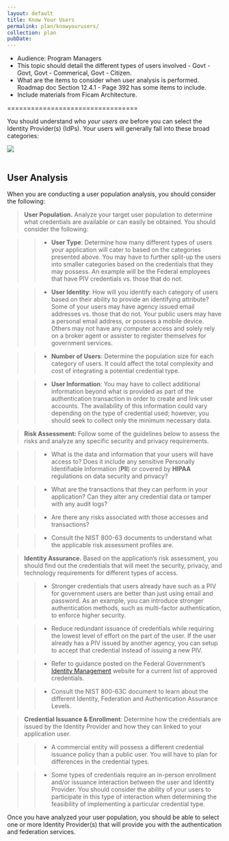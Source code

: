 ```yaml
---
layout: default
title: Know Your Users
permalink: plan/knowyourusers/
collection: plan
pubDate:
---
```


- Audience: Program Managers
- This topic should detail the different types of users involved - Govt - Govt, Govt - Commerical, Govt - Citizen.
- What are the items to consider when user analysis is performed. Roadmap doc Section 12.4.1 - Page 392 has some items to include.
- Include materials from Ficam Architecture.

=================================

You should understand who _your users are_ before you can select the Identity Provider(s) (IdPs). Your users will generally fall into these broad categories:

<div><img src="{{site.baseurl}}/img/fed-users.png"/></div>

<br/>

## User Analysis

When you are conducting a user population analysis, you should consider the following:

><i class="fa fa-check-square-o"></i> **User Population.** Analyze your target user population to determine what credentials are available or can easily be obtained. You should consider the following:

>> * **User Type**: Determine how many different types of users your application will cater to based on the categories presented above. You may have to further split-up the users into smaller categories based on the credentials that they may possess. An example will be the Federal employees that have PIV credentials vs. those that do not.

>> * **User Identity**: How will you identify each category of users based on their ability to provide an identifying attribute? Some of your users may have agency issued email addresses vs. those that do not. Your public users may have a personal email address, or possess a mobile device. Others may not have any computer access and solely rely on a broker agent or assister to register themselves for government services.

>> * **Number of Users**: Determine the population size for each category of users. It could affect the total complexity and cost of integrating a potential credential type.

>> * **User Information**: You may have to collect additional information beyond what is provided as part of the authentication transaction in order to create and link user accounts. The availability of this information could vary depending on the type of credential used; however, you should seek to collect only the minimum necessary data.

> <i class="fa fa-check-square-o"></i> **Risk Assessment:** Follow some of the guidelines below to assess the risks and analyze any specific security and privacy requirements. 

>> * What is the data and information that your users will have access to? Does it include any sensitive Personally Identifiable Information (**PII**) or covered by **HIPAA** regulations on data security and privacy? 

>> * What are the transactions that they can perform in your application? Can they alter any credential data or tamper with any audit logs?

>> * Are there any risks associated with those accesses and transactions?

>> * Consult the NIST 800-63 documents to understand what the applicable risk assessment profiles are.

> <i class="fa fa-check-square-o"></i> **Identity Assurance.** Based on the application’s risk assessment, you should find out the credentials that will meet the security, privacy, and technology requirements for different types of access. 

>> * Stronger credentials that users already have such as a PIV for government users are better than just using email and password. As an example, you can introduce stronger authentication methods, such as multi-factor authentication, to enforce higher security. 

>> * Reduce redundant issuance of credentials while requiring the lowest level of effort on the part of the user. If the user already has a PIV issued by another agency, you can setup to accept that credential instead of issuing a new PIV.

>> * Refer to guidance posted on the Federal Government’s [Identity Management](https://idmanagement.gov) website for a current list of approved credentials.

>> * Consult the NIST 800-63C document to learn about the different Identity, Federation and Authentication Assurance Levels.

> <i class="fa fa-check-square-o"></i> **Credential Issuance & Enrollment**: Determine how the credentials are issued by the Identity Provider and how they can linked to your application user.

>> * A commercial entity will possess a different credential issuance policy than a public user. You will have to plan for differences in the credential types.

>> * Some types of credentials require an in-person enrollment and/or issuance interaction between the user and Identity Provider. You should consider the ability of your users to participate in this type of interaction when determining the feasibility of implementing a particular credential type.

Once you have analyzed your user population, you should be able to select one or more Identity Provider(s) that will provide you with the authentication and federation services.










































